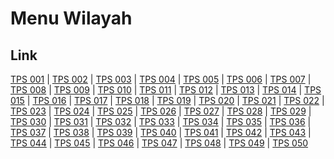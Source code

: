 # Menu Wilayah

## Link

[TPS 001](https://github.com/gigit-pemilu/pemilu-2024-14-riau/tree/main/pilpres/hitung-suara/sub/14-riau/sub/03-bengkalis/sub/13-pinggir/sub/1001-titian-antui/sub/001-tps)
 | 
[TPS 002](https://github.com/gigit-pemilu/pemilu-2024-14-riau/tree/main/pilpres/hitung-suara/sub/14-riau/sub/03-bengkalis/sub/13-pinggir/sub/1001-titian-antui/sub/002-tps)
 | 
[TPS 003](https://github.com/gigit-pemilu/pemilu-2024-14-riau/tree/main/pilpres/hitung-suara/sub/14-riau/sub/03-bengkalis/sub/13-pinggir/sub/1001-titian-antui/sub/003-tps)
 | 
[TPS 004](https://github.com/gigit-pemilu/pemilu-2024-14-riau/tree/main/pilpres/hitung-suara/sub/14-riau/sub/03-bengkalis/sub/13-pinggir/sub/1001-titian-antui/sub/004-tps)
 | 
[TPS 005](https://github.com/gigit-pemilu/pemilu-2024-14-riau/tree/main/pilpres/hitung-suara/sub/14-riau/sub/03-bengkalis/sub/13-pinggir/sub/1001-titian-antui/sub/005-tps)
 | 
[TPS 006](https://github.com/gigit-pemilu/pemilu-2024-14-riau/tree/main/pilpres/hitung-suara/sub/14-riau/sub/03-bengkalis/sub/13-pinggir/sub/1001-titian-antui/sub/006-tps)
 | 
[TPS 007](https://github.com/gigit-pemilu/pemilu-2024-14-riau/tree/main/pilpres/hitung-suara/sub/14-riau/sub/03-bengkalis/sub/13-pinggir/sub/1001-titian-antui/sub/007-tps)
 | 
[TPS 008](https://github.com/gigit-pemilu/pemilu-2024-14-riau/tree/main/pilpres/hitung-suara/sub/14-riau/sub/03-bengkalis/sub/13-pinggir/sub/1001-titian-antui/sub/008-tps)
 | 
[TPS 009](https://github.com/gigit-pemilu/pemilu-2024-14-riau/tree/main/pilpres/hitung-suara/sub/14-riau/sub/03-bengkalis/sub/13-pinggir/sub/1001-titian-antui/sub/009-tps)
 | 
[TPS 010](https://github.com/gigit-pemilu/pemilu-2024-14-riau/tree/main/pilpres/hitung-suara/sub/14-riau/sub/03-bengkalis/sub/13-pinggir/sub/1001-titian-antui/sub/010-tps)
 | 
[TPS 011](https://github.com/gigit-pemilu/pemilu-2024-14-riau/tree/main/pilpres/hitung-suara/sub/14-riau/sub/03-bengkalis/sub/13-pinggir/sub/1001-titian-antui/sub/011-tps)
 | 
[TPS 012](https://github.com/gigit-pemilu/pemilu-2024-14-riau/tree/main/pilpres/hitung-suara/sub/14-riau/sub/03-bengkalis/sub/13-pinggir/sub/1001-titian-antui/sub/012-tps)
 | 
[TPS 013](https://github.com/gigit-pemilu/pemilu-2024-14-riau/tree/main/pilpres/hitung-suara/sub/14-riau/sub/03-bengkalis/sub/13-pinggir/sub/1001-titian-antui/sub/013-tps)
 | 
[TPS 014](https://github.com/gigit-pemilu/pemilu-2024-14-riau/tree/main/pilpres/hitung-suara/sub/14-riau/sub/03-bengkalis/sub/13-pinggir/sub/1001-titian-antui/sub/014-tps)
 | 
[TPS 015](https://github.com/gigit-pemilu/pemilu-2024-14-riau/tree/main/pilpres/hitung-suara/sub/14-riau/sub/03-bengkalis/sub/13-pinggir/sub/1001-titian-antui/sub/015-tps)
 | 
[TPS 016](https://github.com/gigit-pemilu/pemilu-2024-14-riau/tree/main/pilpres/hitung-suara/sub/14-riau/sub/03-bengkalis/sub/13-pinggir/sub/1001-titian-antui/sub/016-tps)
 | 
[TPS 017](https://github.com/gigit-pemilu/pemilu-2024-14-riau/tree/main/pilpres/hitung-suara/sub/14-riau/sub/03-bengkalis/sub/13-pinggir/sub/1001-titian-antui/sub/017-tps)
 | 
[TPS 018](https://github.com/gigit-pemilu/pemilu-2024-14-riau/tree/main/pilpres/hitung-suara/sub/14-riau/sub/03-bengkalis/sub/13-pinggir/sub/1001-titian-antui/sub/018-tps)
 | 
[TPS 019](https://github.com/gigit-pemilu/pemilu-2024-14-riau/tree/main/pilpres/hitung-suara/sub/14-riau/sub/03-bengkalis/sub/13-pinggir/sub/1001-titian-antui/sub/019-tps)
 | 
[TPS 020](https://github.com/gigit-pemilu/pemilu-2024-14-riau/tree/main/pilpres/hitung-suara/sub/14-riau/sub/03-bengkalis/sub/13-pinggir/sub/1001-titian-antui/sub/020-tps)
 | 
[TPS 021](https://github.com/gigit-pemilu/pemilu-2024-14-riau/tree/main/pilpres/hitung-suara/sub/14-riau/sub/03-bengkalis/sub/13-pinggir/sub/1001-titian-antui/sub/021-tps)
 | 
[TPS 022](https://github.com/gigit-pemilu/pemilu-2024-14-riau/tree/main/pilpres/hitung-suara/sub/14-riau/sub/03-bengkalis/sub/13-pinggir/sub/1001-titian-antui/sub/022-tps)
 | 
[TPS 023](https://github.com/gigit-pemilu/pemilu-2024-14-riau/tree/main/pilpres/hitung-suara/sub/14-riau/sub/03-bengkalis/sub/13-pinggir/sub/1001-titian-antui/sub/023-tps)
 | 
[TPS 024](https://github.com/gigit-pemilu/pemilu-2024-14-riau/tree/main/pilpres/hitung-suara/sub/14-riau/sub/03-bengkalis/sub/13-pinggir/sub/1001-titian-antui/sub/024-tps)
 | 
[TPS 025](https://github.com/gigit-pemilu/pemilu-2024-14-riau/tree/main/pilpres/hitung-suara/sub/14-riau/sub/03-bengkalis/sub/13-pinggir/sub/1001-titian-antui/sub/025-tps)
 | 
[TPS 026](https://github.com/gigit-pemilu/pemilu-2024-14-riau/tree/main/pilpres/hitung-suara/sub/14-riau/sub/03-bengkalis/sub/13-pinggir/sub/1001-titian-antui/sub/026-tps)
 | 
[TPS 027](https://github.com/gigit-pemilu/pemilu-2024-14-riau/tree/main/pilpres/hitung-suara/sub/14-riau/sub/03-bengkalis/sub/13-pinggir/sub/1001-titian-antui/sub/027-tps)
 | 
[TPS 028](https://github.com/gigit-pemilu/pemilu-2024-14-riau/tree/main/pilpres/hitung-suara/sub/14-riau/sub/03-bengkalis/sub/13-pinggir/sub/1001-titian-antui/sub/028-tps)
 | 
[TPS 029](https://github.com/gigit-pemilu/pemilu-2024-14-riau/tree/main/pilpres/hitung-suara/sub/14-riau/sub/03-bengkalis/sub/13-pinggir/sub/1001-titian-antui/sub/029-tps)
 | 
[TPS 030](https://github.com/gigit-pemilu/pemilu-2024-14-riau/tree/main/pilpres/hitung-suara/sub/14-riau/sub/03-bengkalis/sub/13-pinggir/sub/1001-titian-antui/sub/030-tps)
 | 
[TPS 031](https://github.com/gigit-pemilu/pemilu-2024-14-riau/tree/main/pilpres/hitung-suara/sub/14-riau/sub/03-bengkalis/sub/13-pinggir/sub/1001-titian-antui/sub/031-tps)
 | 
[TPS 032](https://github.com/gigit-pemilu/pemilu-2024-14-riau/tree/main/pilpres/hitung-suara/sub/14-riau/sub/03-bengkalis/sub/13-pinggir/sub/1001-titian-antui/sub/032-tps)
 | 
[TPS 033](https://github.com/gigit-pemilu/pemilu-2024-14-riau/tree/main/pilpres/hitung-suara/sub/14-riau/sub/03-bengkalis/sub/13-pinggir/sub/1001-titian-antui/sub/033-tps)
 | 
[TPS 034](https://github.com/gigit-pemilu/pemilu-2024-14-riau/tree/main/pilpres/hitung-suara/sub/14-riau/sub/03-bengkalis/sub/13-pinggir/sub/1001-titian-antui/sub/034-tps)
 | 
[TPS 035](https://github.com/gigit-pemilu/pemilu-2024-14-riau/tree/main/pilpres/hitung-suara/sub/14-riau/sub/03-bengkalis/sub/13-pinggir/sub/1001-titian-antui/sub/035-tps)
 | 
[TPS 036](https://github.com/gigit-pemilu/pemilu-2024-14-riau/tree/main/pilpres/hitung-suara/sub/14-riau/sub/03-bengkalis/sub/13-pinggir/sub/1001-titian-antui/sub/036-tps)
 | 
[TPS 037](https://github.com/gigit-pemilu/pemilu-2024-14-riau/tree/main/pilpres/hitung-suara/sub/14-riau/sub/03-bengkalis/sub/13-pinggir/sub/1001-titian-antui/sub/037-tps)
 | 
[TPS 038](https://github.com/gigit-pemilu/pemilu-2024-14-riau/tree/main/pilpres/hitung-suara/sub/14-riau/sub/03-bengkalis/sub/13-pinggir/sub/1001-titian-antui/sub/038-tps)
 | 
[TPS 039](https://github.com/gigit-pemilu/pemilu-2024-14-riau/tree/main/pilpres/hitung-suara/sub/14-riau/sub/03-bengkalis/sub/13-pinggir/sub/1001-titian-antui/sub/039-tps)
 | 
[TPS 040](https://github.com/gigit-pemilu/pemilu-2024-14-riau/tree/main/pilpres/hitung-suara/sub/14-riau/sub/03-bengkalis/sub/13-pinggir/sub/1001-titian-antui/sub/040-tps)
 | 
[TPS 041](https://github.com/gigit-pemilu/pemilu-2024-14-riau/tree/main/pilpres/hitung-suara/sub/14-riau/sub/03-bengkalis/sub/13-pinggir/sub/1001-titian-antui/sub/041-tps)
 | 
[TPS 042](https://github.com/gigit-pemilu/pemilu-2024-14-riau/tree/main/pilpres/hitung-suara/sub/14-riau/sub/03-bengkalis/sub/13-pinggir/sub/1001-titian-antui/sub/042-tps)
 | 
[TPS 043](https://github.com/gigit-pemilu/pemilu-2024-14-riau/tree/main/pilpres/hitung-suara/sub/14-riau/sub/03-bengkalis/sub/13-pinggir/sub/1001-titian-antui/sub/043-tps)
 | 
[TPS 044](https://github.com/gigit-pemilu/pemilu-2024-14-riau/tree/main/pilpres/hitung-suara/sub/14-riau/sub/03-bengkalis/sub/13-pinggir/sub/1001-titian-antui/sub/044-tps)
 | 
[TPS 045](https://github.com/gigit-pemilu/pemilu-2024-14-riau/tree/main/pilpres/hitung-suara/sub/14-riau/sub/03-bengkalis/sub/13-pinggir/sub/1001-titian-antui/sub/045-tps)
 | 
[TPS 046](https://github.com/gigit-pemilu/pemilu-2024-14-riau/tree/main/pilpres/hitung-suara/sub/14-riau/sub/03-bengkalis/sub/13-pinggir/sub/1001-titian-antui/sub/046-tps)
 | 
[TPS 047](https://github.com/gigit-pemilu/pemilu-2024-14-riau/tree/main/pilpres/hitung-suara/sub/14-riau/sub/03-bengkalis/sub/13-pinggir/sub/1001-titian-antui/sub/047-tps)
 | 
[TPS 048](https://github.com/gigit-pemilu/pemilu-2024-14-riau/tree/main/pilpres/hitung-suara/sub/14-riau/sub/03-bengkalis/sub/13-pinggir/sub/1001-titian-antui/sub/048-tps)
 | 
[TPS 049](https://github.com/gigit-pemilu/pemilu-2024-14-riau/tree/main/pilpres/hitung-suara/sub/14-riau/sub/03-bengkalis/sub/13-pinggir/sub/1001-titian-antui/sub/049-tps)
 | 
[TPS 050](https://github.com/gigit-pemilu/pemilu-2024-14-riau/tree/main/pilpres/hitung-suara/sub/14-riau/sub/03-bengkalis/sub/13-pinggir/sub/1001-titian-antui/sub/050-tps)

